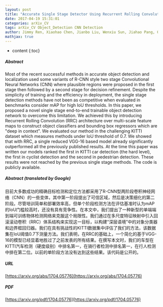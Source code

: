 ```yaml
---
layout: post
title: "Accurate Single Stage Detector Using Recurrent Rolling Convolution"
date: 2017-04-19 15:31:01
categories: arXiv_CV
tags: arXiv_CV Object_Detection CNN Detection
author: Jimmy Ren, Xiaohao Chen, Jianbo Liu, Wenxiu Sun, Jiahao Pang, Qiong Yan, Yu-Wing Tai, Li Xu
mathjax: true
---
```


* content
{:toc}

##### Abstract
Most of the recent successful methods in accurate object detection and localization used some variants of R-CNN style two stage Convolutional Neural Networks (CNN) where plausible regions were proposed in the first stage then followed by a second stage for decision refinement. Despite the simplicity of training and the efficiency in deployment, the single stage detection methods have not been as competitive when evaluated in benchmarks consider mAP for high IoU thresholds. In this paper, we proposed a novel single stage end-to-end trainable object detection network to overcome this limitation. We achieved this by introducing Recurrent Rolling Convolution (RRC) architecture over multi-scale feature maps to construct object classifiers and bounding box regressors which are "deep in context". We evaluated our method in the challenging KITTI dataset which measures methods under IoU threshold of 0.7. We showed that with RRC, a single reduced VGG-16 based model already significantly outperformed all the previously published results. At the time this paper was written our models ranked the first in KITTI car detection (the hard level), the first in cyclist detection and the second in pedestrian detection. These results were not reached by the previous single stage methods. The code is publicly available.

##### Abstract (translated by Google)
目前大多数成功的精确目标检测和定位方法都采用了R-CNN型两阶段卷积神经网络（CNN）的一些变体，其中第一阶段提出了可信区域，然后是决策细化的第二阶段。尽管培训简单和部署效率高，但单个阶段检测方法在评估基准时认为mAP的IoU门槛较高时，还没有具有竞争性。在本文中，我们提出了一种新型的单端端到端可训练物体检测网络来克服这个局限性。我们通过在多尺度特征映射中引入回滚滚动卷积（RRC）体系结构来实现这一目标，以构建“深层语境”中的对象分类器和边界框回归器。我们在具有挑战性的KITTI数据集中评估了我们的方法，该数据集在IoU阈值0.7下测量方法。我们表明，在RRC的基础上，一个简化的基于VGG-16的模型已经显着地胜过了之前发表的所有结果。在撰写本文时，我们的车型在KITTI汽车检测（硬度级别）中排名第一，在骑行者检测中排名第一，在行人检测中排在第二位。以前的单阶段方法没有达到这些结果。该代码是公开的。

##### URL
[https://arxiv.org/abs/1704.05776](https://arxiv.org/abs/1704.05776)

##### PDF
[https://arxiv.org/pdf/1704.05776](https://arxiv.org/pdf/1704.05776)

